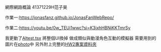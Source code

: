 網際網路概論 41371229H范子昊

作業一:https://jonasfanz.github.io/JonasFanWebRepo/

作業二:https://youtu.be/0w_TEUi1wwc?si=K3ixhHBNjKKTmrSy

我更動了[AItest.tsx](AItest.tsx) 將整個UI換掉 做成類似與動漫角色互動的模擬器
需要用到的圖片在[photo](./photo/)中
另外附上完整的[HW2專案資料夾](./my-app/)

